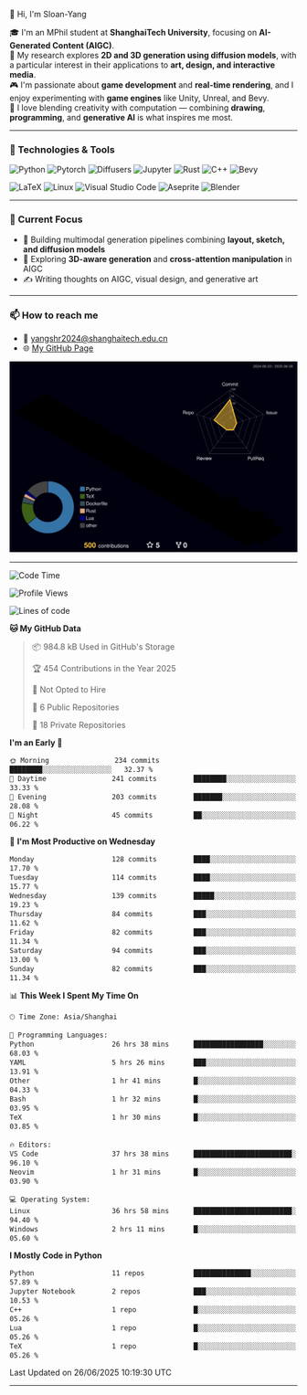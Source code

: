 👋 Hi, I'm Sloan-Yang

🎓 I'm an MPhil student at **ShanghaiTech University**, focusing on **AI-Generated Content (AIGC)**.  
🧠 My research explores **2D and 3D generation using diffusion models**, with a particular interest in their applications to **art, design, and interactive media**.  
🎮 I'm passionate about **game development** and **real-time rendering**, and I enjoy experimenting with **game engines** like Unity, Unreal, and Bevy.  
🎨 I love blending creativity with computation — combining **drawing**, **programming**, and **generative AI** is what inspires me most.

---

### 🧰 Technologies & Tools

![Python](https://img.shields.io/badge/python-%233776AB.svg?style=for-the-badge&logo=python&logoColor=white)
![Pytorch](https://img.shields.io/badge/pytorch-%23EE4C2C.svg?style=for-the-badge&logo=pytorch&logoColor=white)
![Diffusers](https://img.shields.io/badge/diffusers-HuggingFace-yellow?style=for-the-badge&logo=huggingface&logoColor=black)
![Jupyter](https://img.shields.io/badge/Jupyter-%23F37626.svg?style=for-the-badge&logo=Jupyter&logoColor=white)
![Rust](https://img.shields.io/badge/Rust-%23000000.svg?style=for-the-badge&logo=rust&logoColor=white)
![C++](https://img.shields.io/badge/C++-%2300599C.svg?style=for-the-badge&logo=c%2B%2B&logoColor=white)
![Bevy](https://img.shields.io/badge/Bevy-000000.svg?style=for-the-badge&logo=bevy&logoColor=white)

![LaTeX](https://img.shields.io/badge/LaTeX-47A141?style=for-the-badge&logo=latex&logoColor=white)
![Linux](https://img.shields.io/badge/Linux-FCC624?style=for-the-badge&logo=linux&logoColor=black)
![Visual Studio Code](https://img.shields.io/badge/VSCode-0078d7.svg?style=for-the-badge&logo=visual-studio-code&logoColor=white)
![Aseprite](https://img.shields.io/badge/Aseprite-FFFFFF?style=for-the-badge&logo=Aseprite&logoColor=%237D929E)
![Blender](https://img.shields.io/badge/Blender-F5792A?style=for-the-badge&logo=blender&logoColor=white)

---

### 🔭 Current Focus

- 🎨 Building multimodal generation pipelines combining **layout, sketch, and diffusion models**
- 🧪 Exploring **3D-aware generation** and **cross-attention manipulation** in AIGC
- ✍️ Writing thoughts on AIGC, visual design, and generative art

---

### 📫 How to reach me

- 📧 <a href="mailto:yangshr2024@shanghaitech.edu.cn">yangshr2024@shanghaitech.edu.cn</a>
- 🌐 [My GitHub Page](https://sloan-yang.github.io)  



![3D Profile](https://raw.githubusercontent.com/Sloan-Yang/Sloan-Yang/main/profile-3d-contrib/profile-night-rainbow.svg)

---


<!--START_SECTION:waka-->
![Code Time](http://img.shields.io/badge/Code%20Time-281%20hrs%2013%20mins-blue)

![Profile Views](http://img.shields.io/badge/Profile%20Views-4-blue)

![Lines of code](https://img.shields.io/badge/From%20Hello%20World%20I%27ve%20Written-2.0%20million%20lines%20of%20code-blue)

**🐱 My GitHub Data** 

> 📦 984.8 kB Used in GitHub's Storage 
 > 
> 🏆 454 Contributions in the Year 2025
 > 
> 🚫 Not Opted to Hire
 > 
> 📜 6 Public Repositories 
 > 
> 🔑 18 Private Repositories 
 > 
**I'm an Early 🐤** 

```text
🌞 Morning                234 commits         ████████░░░░░░░░░░░░░░░░░   32.37 % 
🌆 Daytime                241 commits         ████████░░░░░░░░░░░░░░░░░   33.33 % 
🌃 Evening                203 commits         ███████░░░░░░░░░░░░░░░░░░   28.08 % 
🌙 Night                  45 commits          ██░░░░░░░░░░░░░░░░░░░░░░░   06.22 % 
```
📅 **I'm Most Productive on Wednesday** 

```text
Monday                   128 commits         ████░░░░░░░░░░░░░░░░░░░░░   17.70 % 
Tuesday                  114 commits         ████░░░░░░░░░░░░░░░░░░░░░   15.77 % 
Wednesday                139 commits         █████░░░░░░░░░░░░░░░░░░░░   19.23 % 
Thursday                 84 commits          ███░░░░░░░░░░░░░░░░░░░░░░   11.62 % 
Friday                   82 commits          ███░░░░░░░░░░░░░░░░░░░░░░   11.34 % 
Saturday                 94 commits          ███░░░░░░░░░░░░░░░░░░░░░░   13.00 % 
Sunday                   82 commits          ███░░░░░░░░░░░░░░░░░░░░░░   11.34 % 
```


📊 **This Week I Spent My Time On** 

```text
🕑︎ Time Zone: Asia/Shanghai

💬 Programming Languages: 
Python                   26 hrs 38 mins      █████████████████░░░░░░░░   68.03 % 
YAML                     5 hrs 26 mins       ███░░░░░░░░░░░░░░░░░░░░░░   13.91 % 
Other                    1 hr 41 mins        █░░░░░░░░░░░░░░░░░░░░░░░░   04.33 % 
Bash                     1 hr 32 mins        █░░░░░░░░░░░░░░░░░░░░░░░░   03.95 % 
TeX                      1 hr 30 mins        █░░░░░░░░░░░░░░░░░░░░░░░░   03.85 % 

🔥 Editors: 
VS Code                  37 hrs 38 mins      ████████████████████████░   96.10 % 
Neovim                   1 hr 31 mins        █░░░░░░░░░░░░░░░░░░░░░░░░   03.90 % 

💻 Operating System: 
Linux                    36 hrs 58 mins      ████████████████████████░   94.40 % 
Windows                  2 hrs 11 mins       █░░░░░░░░░░░░░░░░░░░░░░░░   05.60 % 
```

**I Mostly Code in Python** 

```text
Python                   11 repos            ██████████████░░░░░░░░░░░   57.89 % 
Jupyter Notebook         2 repos             ███░░░░░░░░░░░░░░░░░░░░░░   10.53 % 
C++                      1 repo              █░░░░░░░░░░░░░░░░░░░░░░░░   05.26 % 
Lua                      1 repo              █░░░░░░░░░░░░░░░░░░░░░░░░   05.26 % 
TeX                      1 repo              █░░░░░░░░░░░░░░░░░░░░░░░░   05.26 % 
```




 Last Updated on 26/06/2025 10:19:30 UTC
<!--END_SECTION:waka-->

---





